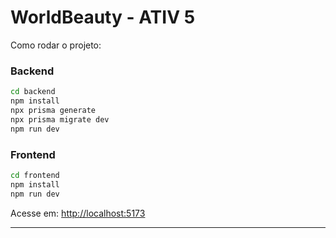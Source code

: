 
#  WorldBeauty - ATIV 5

Como rodar o projeto:

### Backend

```bash
cd backend
npm install
npx prisma generate
npx prisma migrate dev
npm run dev
```

### Frontend

```bash
cd frontend
npm install
npm run dev
```

Acesse em: [http://localhost:5173](http://localhost:5173)

---
